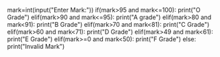 mark=int(input("Enter Mark:"))
if(mark>95 and mark<=100):
    print("O Grade")
elif(mark>90 and mark<=95):
    print("A grade")
elif(mark>80 and mark<91):
    print("B Grade")
elif(mark>70 and mark<81):
    print("C Grade")
elif(mark>60 and mark<71):
    print("D Grade")
elif(mark>49 and mark<61):
    print("E Grade")
elif(mark>=0 and mark<50):
    print("F Grade")
else:
    print("Invalid Mark")
